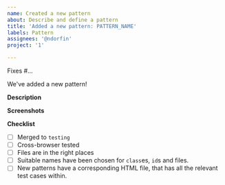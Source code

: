 ```yaml
---
name: Created a new pattern
about: Describe and define a pattern
title: 'Added a new pattern: PATTERN_NAME'
labels: Pattern
assignees: '@ndorfin'
project: '1'

---
```


Fixes #…

We've added a new pattern!

**Description**



**Screenshots**



**Checklist**

- [ ] Merged to `testing`
- [ ] Cross-browser tested
- [ ] Files are in the right places
- [ ] Suitable names have been chosen for `class`es, `id`s and files.
- [ ] New patterns have a corresponding HTML file, that has all the relevant test cases within.
